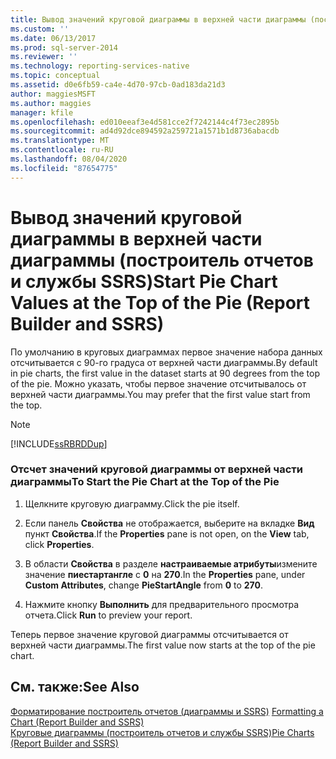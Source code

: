```yaml
---
title: Вывод значений круговой диаграммы в верхней части диаграммы (построитель отчетов и службы SSRS) | Документы Майкрософт
ms.custom: ''
ms.date: 06/13/2017
ms.prod: sql-server-2014
ms.reviewer: ''
ms.technology: reporting-services-native
ms.topic: conceptual
ms.assetid: d0e6fb59-ca4e-4d70-97cb-0ad183da21d3
author: maggiesMSFT
ms.author: maggies
manager: kfile
ms.openlocfilehash: ed010eeaf3e4d581cce2f7242144c4f73ec2895b
ms.sourcegitcommit: ad4d92dce894592a259721a1571b1d8736abacdb
ms.translationtype: MT
ms.contentlocale: ru-RU
ms.lasthandoff: 08/04/2020
ms.locfileid: "87654775"
---
```

# <a name="start-pie-chart-values-at-the-top-of-the-pie-report-builder-and-ssrs"></a><span data-ttu-id="2dd13-102">Вывод значений круговой диаграммы в верхней части диаграммы (построитель отчетов и службы SSRS)</span><span class="sxs-lookup"><span data-stu-id="2dd13-102">Start Pie Chart Values at the Top of the Pie (Report Builder and SSRS)</span></span>
  <span data-ttu-id="2dd13-103">По умолчанию в круговых диаграммах первое значение набора данных отсчитывается с 90-го градуса от верхней части диаграммы.</span><span class="sxs-lookup"><span data-stu-id="2dd13-103">By default in pie charts, the first value in the dataset starts at 90 degrees from the top of the pie.</span></span> <span data-ttu-id="2dd13-104">Можно указать, чтобы первое значение отсчитывалось от верхней части диаграммы.</span><span class="sxs-lookup"><span data-stu-id="2dd13-104">You may prefer that the first value start from the top.</span></span>  
  
> [!NOTE]  
>  [!INCLUDE[ssRBRDDup](../../includes/ssrbrddup-md.md)]  
  
### <a name="to-start-the-pie-chart-at-the-top-of-the-pie"></a><span data-ttu-id="2dd13-105">Отсчет значений круговой диаграммы от верхней части диаграммы</span><span class="sxs-lookup"><span data-stu-id="2dd13-105">To Start the Pie Chart at the Top of the Pie</span></span>  
  
1.  <span data-ttu-id="2dd13-106">Щелкните круговую диаграмму.</span><span class="sxs-lookup"><span data-stu-id="2dd13-106">Click the pie itself.</span></span>  
  
2.  <span data-ttu-id="2dd13-107">Если панель **Свойства** не отображается, выберите на вкладке **Вид** пункт **Свойства**.</span><span class="sxs-lookup"><span data-stu-id="2dd13-107">If the **Properties** pane is not open, on the **View** tab, click **Properties**.</span></span>  
  
3.  <span data-ttu-id="2dd13-108">В области **Свойства** в разделе **настраиваемые атрибуты**измените значение **пиестартангле** с **0** на **270**.</span><span class="sxs-lookup"><span data-stu-id="2dd13-108">In the **Properties** pane, under **Custom Attributes**, change **PieStartAngle** from **0** to **270**.</span></span>  
  
4.  <span data-ttu-id="2dd13-109">Нажмите кнопку **Выполнить** для предварительного просмотра отчета.</span><span class="sxs-lookup"><span data-stu-id="2dd13-109">Click **Run** to preview your report.</span></span>  
  
 <span data-ttu-id="2dd13-110">Теперь первое значение круговой диаграммы отсчитывается от верхней части диаграммы.</span><span class="sxs-lookup"><span data-stu-id="2dd13-110">The first value now starts at the top of the pie chart.</span></span>  
  
## <a name="see-also"></a><span data-ttu-id="2dd13-111">См. также:</span><span class="sxs-lookup"><span data-stu-id="2dd13-111">See Also</span></span>  
 <span data-ttu-id="2dd13-112">[Форматирование построитель отчетов &#40;диаграммы и SSRS&#41;](formatting-a-chart-report-builder-and-ssrs.md) </span><span class="sxs-lookup"><span data-stu-id="2dd13-112">[Formatting a Chart &#40;Report Builder and SSRS&#41;](formatting-a-chart-report-builder-and-ssrs.md) </span></span>  
 [<span data-ttu-id="2dd13-113">Круговые диаграммы (построитель отчетов и службы SSRS)</span><span class="sxs-lookup"><span data-stu-id="2dd13-113">Pie Charts &#40;Report Builder and SSRS&#41;</span></span>](charts-report-builder-and-ssrs.md)  
  
  
